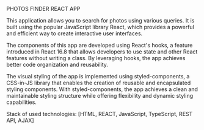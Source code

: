 PHOTOS FINDER REACT APP

This application allows you to search for photos using various queries. It is built using the popular JavaScript library React, which provides a powerful and efficient way to create interactive user interfaces.

The components of this app are developed using React's hooks, a feature introduced in React 16.8 that allows developers to use state and other React features without writing a class. By leveraging hooks, the app achieves better code organization and reusability.

The visual styling of the app is implemented using styled-components, a CSS-in-JS library that enables the creation of reusable and encapsulated styling components. With styled-components, the app achieves a clean and maintainable styling structure while offering flexibility and dynamic styling capabilities.

Stack of used technologies: [HTML, REACT, JavaScript, TypeScript, REST API, AJAX]
